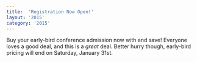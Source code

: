 ```yaml
---
title:  'Registration Now Open!'
layout: '2015'
category: '2015'
---
```

Buy your early-bird conference admission now with and save! Everyone loves a good deal, and this is a _great_ deal. Better hurry though, early-bird pricing will end on Saturday, January 31st.
